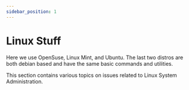 ```yaml
---
sidebar_position: 1
---
```


# Linux Stuff

Here we use OpenSuse, Linux Mint, and Ubuntu. The last two distros are both debian based and have the same basic commands and utilities.

This section contains various topics on issues related to Linux System Administration.
